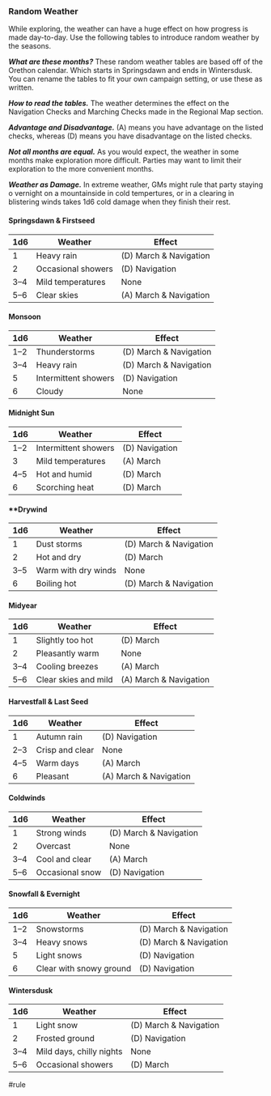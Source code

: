 ### Random Weather
While exploring, the weather can have a huge effect on how progress is made day-to-day. Use the following tables to introduce random weather by the seasons.

***What are these months?*** These random weather tables are based off of the Orethon calendar. Which starts in Springsdawn and ends in Wintersdusk. You can rename the tables to fit your own campaign setting, or use these as written.

***How to read the tables.*** The weather determines the effect on the Navigation Checks and Marching Checks made in the Regional Map section. 

***Advantage and Disadvantage.*** (A) means you have advantage on the listed checks, whereas (D) means you have disadvantage on the listed checks.

***Not all months are equal.*** As you would expect, the weather in some months make exploration more difficult. Parties may want to limit their exploration to the more convenient months.

***Weather as Damage.*** In extreme weather, GMs might rule that party staying o vernight on a mountainside in cold tempertures, or in a clearing in blistering winds takes 1d6 cold damage when they finish their rest.

#### Springsdawn & Firstseed

|1d6|Weather|Effect|
|---|---|---|
|1|Heavy rain|(D) March & Navigation|
|2|Occasional showers|(D) Navigation|
|3–4|Mild temperatures|None|
|5–6|Clear skies|(A) March & Navigation|

#### Monsoon

|1d6|Weather|Effect|
|---|---|---|
|1–2|Thunderstorms|(D) March & Navigation|
|3–4|Heavy rain|(D) March & Navigation|
|5|Intermittent showers|(D) Navigation|
|6|Cloudy|None|
#### Midnight Sun

|1d6|Weather|Effect|
|---|---|---|
|1–2|Intermittent showers|(D) Navigation|
|3|Mild temperatures|(A) March|
|4–5|Hot and humid|(D) March|
|6|Scorching heat|(D) March|
#### **Drywind

|1d6|Weather|Effect|
|---|---|---|
|1|Dust storms|(D) March & Navigation|
|2|Hot and dry|(D) March|
|3–5|Warm with dry winds|None|
|6|Boiling hot|(D) March & Navigation|
#### Midyear

|1d6|Weather|Effect|
|---|---|---|
|1|Slightly too hot|(D) March|
|2|Pleasantly warm|None|
|3–4|Cooling breezes|(A) March|
|5–6|Clear skies and mild|(A) March & Navigation|
#### Harvestfall & Last Seed

|1d6|Weather|Effect|
|---|---|---|
|1|Autumn rain|(D) Navigation|
|2–3|Crisp and clear|None|
|4–5|Warm days|(A) March|
|6|Pleasant|(A) March & Navigation|
#### Coldwinds

|1d6|Weather|Effect|
|---|---|---|
|1|Strong winds|(D) March & Navigation|
|2|Overcast|None|
|3–4|Cool and clear|(A) March|
|5–6|Occasional snow|(D) Navigation|
#### Snowfall & Evernight

|1d6|Weather|Effect|
|---|---|---|
|1–2|Snowstorms|(D) March & Navigation|
|3–4|Heavy snows|(D) March & Navigation|
|5|Light snows|(D) Navigation|
|6|Clear with snowy ground|(D) Navigation|
#### Wintersdusk

|1d6|Weather|Effect|
|---|---|---|
|1|Light snow|(D) March & Navigation|
|2|Frosted ground|(D) Navigation|
|3–4|Mild days, chilly nights|None|
|5–6|Occasional showers|(D) March|

#rule 